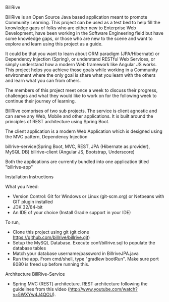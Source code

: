 BillRive

BillRive is an Open Source Java based application meant to promote Community Learning.
This project can be used as a test bed to help fill the knowledge gaps of folks who are either new to Enterprise Web Development, have been working in the Software Engineering field but have some knowledge gaps, or those who are new to the scene and want to explore and learn using this project as a guide.

It could be that you want to learn about ORM paradigm (JPA/Hibernate) or Dependency Injection (Spring), or understand RESTful Web Services, or simply understand how a modern Web framework like Angular JS works.
This project helps you achieve those goals while working in a Community environment where the only goal is share what you learn with the others and learn what you can from others.

The members of this project meet once a week to discuss their  progress, challenges and what they would like to work on for the following week to continue their journey of learning.

BillRive comprises of two sub projects. 
The service is client agnostic and can serve any Web, Mobile and other applications. It is built around the principles of REST architecture using Spring Boot.

The client application is a modern Web Application which is designed using the MVC pattern, Dependency Injection 

billrive-service(Spring Boot, MVC, REST, JPA (Hibernate as provider), MySQL DB)
billrive-client (Angular JS, Bootstrap, Underscore)


Both the applications are currently bundled into one application titled "billrive-app"

Installation Instructions

What you Need:

-	Version Control: Git for Windows or Linux (git-scm.org) or Netbeans with GIT plugin installed
-	JDK 32/64-bit 
-   An IDE of your choice (Install Gradle support in your IDE)


To run,

- Clone this project using git (git clone https://github.com/billrive/billrive.git)
- Setup the MySQL Database. Execute conf/billrive.sql to populate the database tables
- Match your database username/password in BillriveJPA.java
- Run the app. From cmd/shell, type "gradlew bootRun". Make sure port 8080 is freed up before running this.


Architecture
BillRive-Service
-	Spring MVC (REST) architecture. REST architecture following the guidelines from this video (http://www.youtube.com/watch?v=5WXYw4J4QOU).

